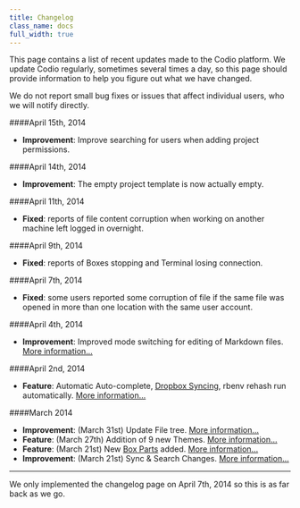 ```yaml
---
title: Changelog
class_name: docs
full_width: true
---
```


This page contains a list of recent updates made to the Codio platform. We update Codio regularly, sometimes several times a day, so this page should provide information to help you figure out what we have changed.

We do not report small bug fixes or issues that affect individual users, who we will notify directly.

####April 15th, 2014
- **Improvement**: Improve searching for users when adding project permissions.

####April 14th, 2014
- **Improvement**: The empty project template is now actually empty.

####April 11th, 2014
- **Fixed**: reports of file content corruption when working on another machine left logged in overnight.

####April 9th, 2014
- **Fixed**: reports of Boxes stopping and Terminal losing connection.

####April 7th, 2014
- **Fixed**: some users reported some corruption of file if the same file was opened in more than one location with the same user account.

####April 4th, 2014
- **Improvement**: Improved mode switching for editing of Markdown files. [More information...](/blog/2014/04/improved-mode-switching/)

####April 2nd, 2014
- **Feature**: Automatic Auto-complete, [Dropbox Syncing](/docs/specifics/dropbox.html), rbenv rehash run automatically. [More information...](/blog/2014/04/auto-complete-dropbox-rbenv-rehash/)

####March 2014
- **Improvement**: (March 31st) Update File tree. [More information...](/blog/2014/03/new-file-tree/)
- **Feature**: (March 27th) Addition of 9 new Themes. [More information...](/blog/2014/03/themes/)
- **Feature**: (March 21st) New [Box Parts](/docs/boxes/box-parts.html) added. [More information...](/blog/2014/03/new-parts/)
- **Improvement**: (March 21st) Sync & Search Changes. [More information...](/blog/2014/03/sync-and-search/)


---

We only implemented the changelog page on April 7th, 2014 so this is as far back as we go.


